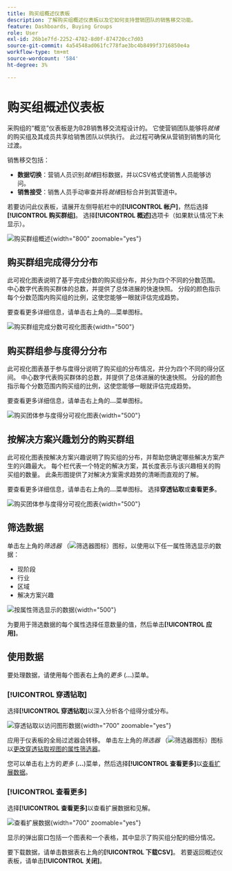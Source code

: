 ```yaml
---
title: 购买组概述仪表板
description: 了解购买组概述仪表板以及它如何支持营销团队的销售移交功能。
feature: Dashboards, Buying Groups
role: User
exl-id: 26b1e7fd-2252-4782-8d0f-874720cc7d03
source-git-commit: 4a54548ad061fc778fae3bc4b8499f3716850e4a
workflow-type: tm+mt
source-wordcount: '584'
ht-degree: 3%

---
```


# 购买组概述仪表板

采购组的“概览”仪表板是为B2B销售移交流程设计的。 它使营销团队能够将&#x200B;_就绪_&#x200B;的购买组及其成员共享给销售团队以供执行。 此过程可确保从营销到销售的简化过渡。

销售移交包括：

* **数据切换**：营销人员识别&#x200B;_就绪_&#x200B;目标数据，并以CSV格式使销售人员能够访问。 
* **销售接受**：销售人员手动审查并将&#x200B;_就绪_&#x200B;目标合并到其管道中。

若要访问此仪表板，请展开左侧导航栏中的&#x200B;**[!UICONTROL 帐户]**，然后选择&#x200B;**[!UICONTROL 购买群组]**。 选择&#x200B;**[!UICONTROL 概述]**&#x200B;选项卡（如果默认情况下未显示）。

![购买群组概述](./assets/buying-groups-overview.png){width="800" zoomable="yes"}
<!--
## Buying Group Status

Gain insights into your buying groups' progression with the Buying Group Status view. This visualization showcases the distribution of your buying groups categorized by their most recent status update within a specified time frame.

![Buying Groups overview](./assets/buying-groups-overview.png){width="800" zoomable="yes"}

**[!UICONTROL Status]** (y-axis): Track the journey of buying groups through various stages.
**[!UICONTROL Number of Buying Groups]** (x-axis): Quantify the number of buying groups at each status, providing a clear metric of your funnel's health and activity.

To generate a shareable PDF of your current view, click **[!UICONTROL Export]** at the top-right corner of the page. -->

## 购买群组完成得分分布

此可视化图表说明了基于完成分数的购买组分布，并分为四个不同的分数范围。 中心数字代表购买群体的总数，并提供了总体进展的快速快照。 分段的颜色指示每个分数范围内购买组的比例，这使您能够一眼就评估完成趋势。

要查看更多详细信息，请单击右上角的&#x200B;**...**&#x200B;菜单图标。

![购买群组完成分数可视化图表](./assets/buying-group-completion-score-chart.png){width="500"}

## 购买群组参与度得分分布

此可视化图表基于参与度得分说明了购买组的分布情况，并分为四个不同的得分区间。 中心数字代表购买群体的总数，并提供了总体进展的快速快照。 分段的颜色指示每个分数范围内购买组的比例，这使您能够一眼就评估完成趋势。

要查看更多详细信息，请单击右上角的&#x200B;**...**&#x200B;菜单图标。

![购买团体参与度得分可视化图表](./assets/buying-group-completion-score-chart.png){width="500"}

## 按解决方案兴趣划分的购买群组

此可视化图表按解决方案兴趣说明了购买组的分布，并帮助您确定哪些解决方案产生的兴趣最大。 每个栏代表一个特定的解决方案，其长度表示与该兴趣相关的购买组的数量。 此条形图提供了对解决方案需求趋势的清晰而直观的了解。

要查看更多详细信息，请单击右上角的&#x200B;**...**&#x200B;菜单图标。 选择&#x200B;**穿透钻取**&#x200B;或&#x200B;**查看更多**。

![购买团体参与度得分可视化图表](./assets/buying-group-by-solution-interest-chart.png){width="500"}

## 筛选数据

单击左上角的&#x200B;_筛选器_ （![筛选器图标](../assets/do-not-localize/icon-filter.svg)）图标，以使用以下任一属性筛选显示的数据：

* 现阶段
* 行业
* 区域
* 解决方案兴趣

![按属性筛选显示的数据](./assets/buying-group-overview-filters.png){width="500"}

为要用于筛选数据的每个属性选择任意数量的值，然后单击&#x200B;**[!UICONTROL 应用]**。

## 使用数据

要处理数据，请使用每个图表右上角的&#x200B;_更多_ (**...**)菜单。

### [!UICONTROL 穿透钻取]

选择&#x200B;**[!UICONTROL 穿透钻取]**&#x200B;以深入分析各个组得分或分布。

![穿透钻取以访问图形数据](./assets/buying-group-completion-score-drill-through-view.png){width="700" zoomable="yes"}

应用于仪表板的全局过滤器会转移。 单击左上角的&#x200B;_筛选器_ （![筛选器图标](../assets/do-not-localize/icon-filter.svg)）图标以[更改穿透钻取视图的属性筛选器](#filter-the-data)。

您可以单击右上方的&#x200B;_更多_ (**...**)菜单，然后选择&#x200B;**[!UICONTROL 查看更多]**&#x200B;以[查看扩展数据](#view-more)。

### [!UICONTROL 查看更多]

选择&#x200B;**[!UICONTROL 查看更多]**&#x200B;以查看扩展数据和见解。

![查看扩展数据](./assets/buying-group-engagement-score-view-more.png){width="700" zoomable="yes"}

显示的弹出窗口包括一个图表和一个表格，其中显示了购买组分配的细分情况。

要下载数据，请单击数据表右上角的&#x200B;**[!UICONTROL 下载CSV]**。 若要返回概述仪表板，请单击&#x200B;**[!UICONTROL 关闭]**。
